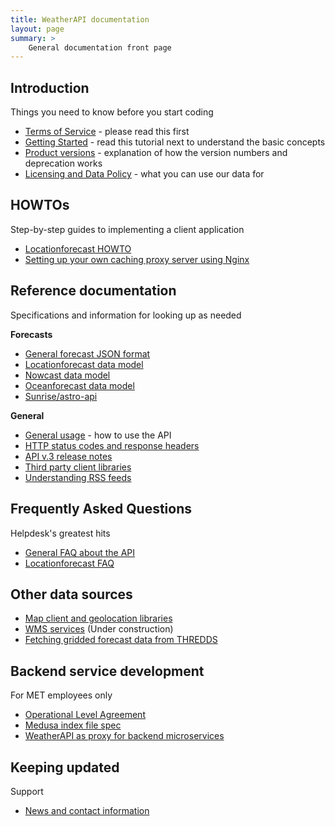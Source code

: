 ```yaml
---
title: WeatherAPI documentation
layout: page
summary: >
    General documentation front page
---
```


## Introduction

Things you need to know before you start coding

- [Terms of Service](./TermsOfService) - please read this first
- [Getting Started](./GettingStarted) - read this tutorial next to understand the basic concepts
- [Product versions](./versions) - explanation of how the version numbers and deprecation works
- [Licensing and Data Policy](./License) - what you can use our data for

## HOWTOs

Step-by-step guides to implementing a client application

- [Locationforecast HOWTO](locationforecast/HowTO)
- [Setting up your own caching proxy server using Nginx](https://github.com/havardf/locationforecast-tutorial)

## Reference documentation

Specifications and information for looking up as needed

**Forecasts**

- [General forecast JSON format](./ForecastJSON)
- [Locationforecast data model](./locationforecast/datamodel)
- [Nowcast data model](./nowcast/datamodel)
- [Oceanforecast data model](./oceanforecast/datamodel)
- [Sunrise/astro-api](./sunrise/sunrise)

**General**

- [General usage](./usage) - how to use the API
- [HTTP status codes and response headers](./StatusCodes)
- [API v.3 release notes](./v3relnotes)
- [Third party client libraries](./ClientLibraries)
- [Understanding RSS feeds](./RSS)

## Frequently Asked Questions

Helpdesk's greatest hits

- [General FAQ about the API](./FAQ)
- [Locationforecast FAQ](locationforecast/FAQ)

## Other data sources

- [Map client and geolocation libraries](./MapClients)
- [WMS services](./WMS)  (Under construction)
- [Fetching gridded forecast data from THREDDS](./thredds)

## Backend service development

For MET employees only

- [Operational Level Agreement](./OLA)
- [Medusa index file spec](./indexfiles)
- [WeatherAPI as proxy for backend microservices](./ProxyForBackends)

## Keeping updated

Support

- [News and contact information](./support)
